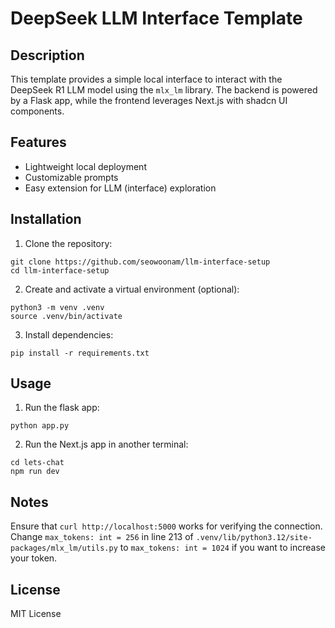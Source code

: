 # DeepSeek LLM Interface Template


## Description
This template provides a simple local interface to interact with the DeepSeek R1 LLM model using the `mlx_lm` library. The backend is powered by a Flask app, while the frontend leverages Next.js with shadcn UI components.


## Features
- Lightweight local deployment
- Customizable prompts
- Easy extension for LLM (interface) exploration


## Installation
1. Clone the repository:
```
git clone https://github.com/seowoonam/llm-interface-setup
cd llm-interface-setup
```

2. Create and activate a virtual environment (optional):
```
python3 -m venv .venv
source .venv/bin/activate
```
3. Install dependencies:
```
pip install -r requirements.txt
```

## Usage
1. Run the flask app:
```
python app.py
```
2. Run the Next.js app in another terminal:
```
cd lets-chat
npm run dev
```

## Notes
Ensure that `curl http://localhost:5000` works for verifying the connection.
Change `max_tokens: int = 256` in line 213 of `.venv/lib/python3.12/site-packages/mlx_lm/utils.py` to `max_tokens: int = 1024` if you want to increase your token.

## License
MIT License

